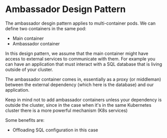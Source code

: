 # Ambassador Design Pattern

The ambassador desgin pattern applies to multi-container pods. We can define two containers in the same pod:
- Main container
- Ambassador container

In this design pattern, we assume that the main container might have access to external services to communicate with them. For example you can have an application that must interact with a SQL database that is living outside of your cluster.

The ambassador container comes in, essentially as a proxy (or middleman) between the external dependency (which here is the database) and our application.

Keep in mind not to add ambassador containers unless your dependency is outside the cluster, since in the case when it's in the same Kubernetes cluster there is a more powerful mechanism (K8s services)

Some benefits are:
- Offloading SQL configuration in this case
